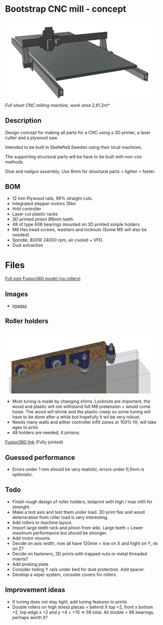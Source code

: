# Bootstrap CNC mill - concept 
![](img/persp.JPG)
*Full sheet CNC milling machine, work area 2,6*1,2m*

## Description
Design concept for making all parts for a CNC using a 3D printer, a laser cutter and a plywood saw. 

Intended to be built in Skellefteå Sweden using their local machines.

The supporting structural parts will be have to be built with non-cnc methods.

Glue and nailgun assembly. Use 8mm for structural parts = lighter = faster.


## BOM
* 12 mm Plywood rails, 99% straight cuts.
* Integrated stepper motors 3Nm
* Hrbl controller
* Laser cut plastic racks
* 3D printed pinion Ø6mm teeth
* 48 of type 608 bearings mounted on 3D printed simple holders
* M8 Hex head screws, washers and locknuts (Some M5 will also be needed)
* Spindle, 800W 24000 rpm, air cooled + VFD.
* Dust extraction

# Files

[Full size Fusion360 model (no rollers)](https://a360.co/33g6WgV)

## Images

* [images](img/)


## Roller holders
![](img/3D-printed_rollers.JPG)

* Most tuning is made by changing shims. Locknuts are important, the wood and plastic will not withstand full M8 pretension = would come loose. The wood will shrink and the plastic creep so some tuning will have to be done after a while but hopefully it wil be very robust.
* Needs many walls and either controller infill zones or 100% fill, will take ages to print.
* 48 holders are needed, 4 pinions.

[Fusion360 link](https://a360.co/2pHU1Xv) (Fully jointed)

## Guessed performance 
* Errors under 1 mm should be very realistic, errors under 0,5mm is optimistic.

## Todo
* Finish rough design of roller holders, testprint with high / max infill for strenght.
* Make a test axis and test them under load. 3D print flex and wood deterioration from roller load is very interesting.
* Add rollers to machine layout.
* Import large teeth rack and pinion from wiki. Large teeth = Lower maximum performance but should be stronger.
* Add motor mounts
* Decide on axis width, now all have 120mm = low on X and hight on Y, ok on Z?
* Decide on fasteners, 3D prints with trapped nuts or metal threaded inserts?
* Add probing plate
* Consider hiding Y rails under bed for dust protection. Add spacer.
* Develop a wiper system, consider covers for rollers.

## Improvement ideas
* If tuning does not stay tight, add tuning features to prints
* Double rollers on high stress places = behind X top +2, front x bottom +2, top edge x +2 and y +4 = +10 => 58 total. All double = 96 bearings, perhaps worth it?
